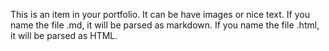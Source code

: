 This is an item in your portfolio. It can be have images or nice text. If you name the file .md, it will be parsed as markdown. If you name the file .html, it will be parsed as HTML. 